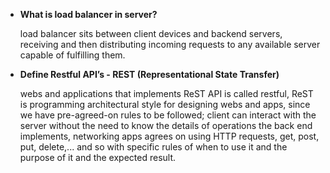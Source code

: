 - **What is load balancer in server?**

  load balancer sits between client devices and backend servers, receiving and then distributing incoming requests to any available server capable of fulfilling them.

- **Define Restful API’s - REST (Representational State Transfer)**

  webs and applications that implements ReST API is called restful, ReST is programming architectural style for designing webs and apps, since we have pre-agreed-on rules to be followed; client can interact with the server without the need to know the details of operations the back end implements, networking apps agrees on using HTTP requests, get, post, put, delete,... and so with specific rules of when to use it and the purpose of it and the expected result.
